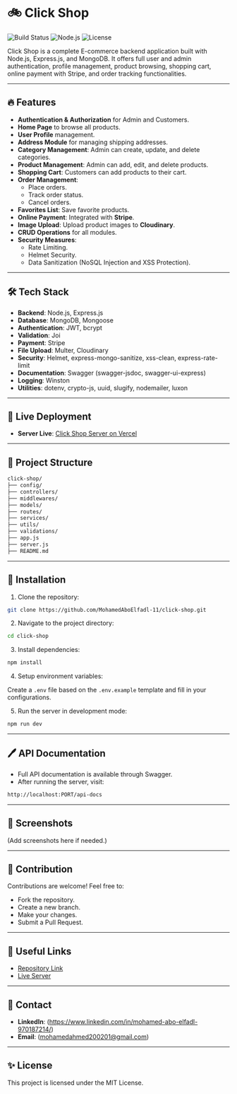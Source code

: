 # 🚲 Click Shop

![Build Status](https://img.shields.io/badge/build-passing-brightgreen)
![Node.js](https://img.shields.io/badge/Node.js-18.x-brightgreen)
![License](https://img.shields.io/badge/license-MIT-blue.svg)

Click Shop is a complete E-commerce backend application built with Node.js, Express.js, and MongoDB. It offers full user and admin authentication, profile management, product browsing, shopping cart, online payment with Stripe, and order tracking functionalities.

---

## 🔥 Features

- **Authentication & Authorization** for Admin and Customers.
- **Home Page** to browse all products.
- **User Profile** management.
- **Address Module** for managing shipping addresses.
- **Category Management**: Admin can create, update, and delete categories.
- **Product Management**: Admin can add, edit, and delete products.
- **Shopping Cart**: Customers can add products to their cart.
- **Order Management**:
  - Place orders.
  - Track order status.
  - Cancel orders.
- **Favorites List**: Save favorite products.
- **Online Payment**: Integrated with **Stripe**.
- **Image Upload**: Upload product images to **Cloudinary**.
- **CRUD Operations** for all modules.
- **Security Measures**:
  - Rate Limiting.
  - Helmet Security.
  - Data Sanitization (NoSQL Injection and XSS Protection).

---

## 🛠️ Tech Stack

- **Backend**: Node.js, Express.js
- **Database**: MongoDB, Mongoose
- **Authentication**: JWT, bcrypt
- **Validation**: Joi
- **Payment**: Stripe
- **File Upload**: Multer, Cloudinary
- **Security**: Helmet, express-mongo-sanitize, xss-clean, express-rate-limit
- **Documentation**: Swagger (swagger-jsdoc, swagger-ui-express)
- **Logging**: Winston
- **Utilities**: dotenv, crypto-js, uuid, slugify, nodemailer, luxon

---

## 🚀 Live Deployment

- **Server Live**: [Click Shop Server on Vercel](https://vercel.com/mohameds-projects-38b9234a/click-shop)

---

## 📂 Project Structure

```bash
click-shop/
├── config/
├── controllers/
├── middlewares/
├── models/
├── routes/
├── services/
├── utils/
├── validations/
├── app.js
├── server.js
├── README.md
```

---

## 📝 Installation

1. Clone the repository:

```bash
git clone https://github.com/MohamedAboElfadl-11/click-shop.git
```

2. Navigate to the project directory:

```bash
cd click-shop
```

3. Install dependencies:

```bash
npm install
```

4. Setup environment variables:

Create a `.env` file based on the `.env.example` template and fill in your configurations.

5. Run the server in development mode:

```bash
npm run dev
```

---

## 🖊️ API Documentation

- Full API documentation is available through Swagger.
- After running the server, visit:

```bash
http://localhost:PORT/api-docs
```

---

## 📸 Screenshots

(Add screenshots here if needed.)

---

## 👋 Contribution

Contributions are welcome! Feel free to:

- Fork the repository.
- Create a new branch.
- Make your changes.
- Submit a Pull Request.

---

## 🔗 Useful Links

- [Repository Link](https://github.com/MohamedAboElfadl-11/click-shop)
- [Live Server](https://vercel.com/mohameds-projects-38b9234a/click-shop)

---

## 📧 Contact

- **LinkedIn**: (https://www.linkedin.com/in/mohamed-abo-elfadl-970187214/)
- **Email**: (mohamedahmed200201@gmail.com)

---

## ✨ License

This project is licensed under the MIT License.
